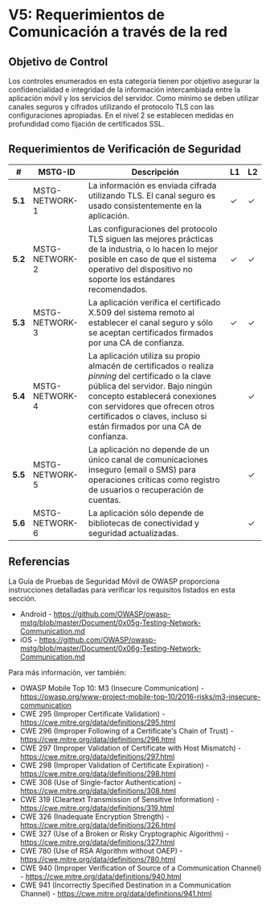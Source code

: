 # V5: Requerimientos de Comunicación a través de la red

## Objetivo de Control

Los controles enumerados en esta categoría tienen por objetivo asegurar la confidencialidad e integridad de la información intercambiada entre la aplicación móvil y los servicios del servidor. Como mínimo se deben utilizar canales seguros y cifrados utilizando el protocolo TLS con las configuraciones apropiadas. En el nivel 2 se establecen medidas en profundidad como fijación de certificados SSL.

## Requerimientos de Verificación de Seguridad

| # | MSTG-ID | Descripción | L1 | L2 |
| -- | -------- | ---------------------- | - | - |
| **5.1** | MSTG-NETWORK-1 | La información es enviada cifrada utilizando TLS. El canal seguro es usado consistentemente en la aplicación. | ✓ | ✓ |
| **5.2** | MSTG-NETWORK-2 | Las configuraciones del protocolo TLS siguen las mejores prácticas de la industria, o lo hacen lo mejor posible en caso de que el sistema operativo del dispositivo no soporte los estándares recomendados. | ✓ | ✓ |
| **5.3** | MSTG-NETWORK-3 | La aplicación verifica el certificado X.509 del sistema remoto al establecer el canal seguro y sólo se aceptan certificados firmados por una CA de confianza. | ✓ | ✓ |
| **5.4** | MSTG-NETWORK-4 | La aplicación utiliza su propio almacén de certificados o realiza _pinning_ del certificado o la clave pública del servidor. Bajo ningún concepto establecerá conexiones con servidores que ofrecen otros certificados o claves, incluso si están firmados por una CA de confianza. |   | ✓ |
| **5.5** | MSTG-NETWORK-5 | La aplicación no depende de un único canal de comunicaciones inseguro (email o SMS) para operaciones críticas como registro de usuarios o recuperación de cuentas. |  | ✓ |
| **5.6** | MSTG-NETWORK-6 | La aplicación sólo depende de bibliotecas de conectividad y seguridad actualizadas. |  | ✓ |

<!-- \pagebreak -->

## Referencias

La Guía de Pruebas de Seguridad Móvil de OWASP proporciona instrucciones detalladas para verificar los requisitos listados en esta sección.

- Android - <https://github.com/OWASP/owasp-mstg/blob/master/Document/0x05g-Testing-Network-Communication.md>
- iOS - <https://github.com/OWASP/owasp-mstg/blob/master/Document/0x06g-Testing-Network-Communication.md>

Para más información, ver también:

- OWASP Mobile Top 10: M3 (Insecure Communication) - <https://owasp.org/www-project-mobile-top-10/2016-risks/m3-insecure-communication>
- CWE 295 (Improper Certificate Validation) - <https://cwe.mitre.org/data/definitions/295.html>
- CWE 296 (Improper Following of a Certificate's Chain of Trust) - <https://cwe.mitre.org/data/definitions/296.html>
- CWE 297 (Improper Validation of Certificate with Host Mismatch) - <https://cwe.mitre.org/data/definitions/297.html>
- CWE 298 (Improper Validation of Certificate Expiration) - <https://cwe.mitre.org/data/definitions/298.html>
- CWE 308 (Use of Single-factor Authentication) - <https://cwe.mitre.org/data/definitions/308.html>
- CWE 319 (Cleartext Transmission of Sensitive Information) - <https://cwe.mitre.org/data/definitions/319.html>
- CWE 326 (Inadequate Encryption Strength) - <https://cwe.mitre.org/data/definitions/326.html>
- CWE 327 (Use of a Broken or Risky Cryptographic Algorithm) - <https://cwe.mitre.org/data/definitions/327.html>
- CWE 780 (Use of RSA Algorithm without OAEP) - <https://cwe.mitre.org/data/definitions/780.html>
- CWE 940 (Improper Verification of Source of a Communication Channel) - <https://cwe.mitre.org/data/definitions/940.html>
- CWE 941 (Incorrectly Specified Destination in a Communication Channel) - <https://cwe.mitre.org/data/definitions/941.html>
